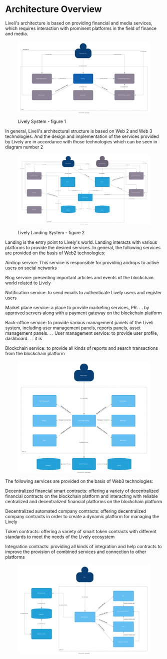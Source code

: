# Architecture Overview

Liveli's architecture is based on providing financial and media services, which requires interaction with prominent platforms in the field of finance and media.

<figure><img src=".gitbook/assets/lively-token-Page-4.drawio.svg" alt=""><figcaption><p>Lively System - figure 1</p></figcaption></figure>



In general, Liveli's architectural structure is based on Web 2 and Web 3 technologies. And the design and implementation of the services provided by Lively are in accordance with those technologies which can be seen in diagram number 2

<figure><img src=".gitbook/assets/lively-token-Page-5.drawio.svg" alt=""><figcaption><p>Lively Landing System - figure 2</p></figcaption></figure>

Landing is the entry point to Lively's world. Landing interacts with various platforms to provide the desired services. In general, the following services are provided on the basis of Web2 technologies:

Airdrop service: This service is responsible for providing airdrops to active users on social networks

Blog service: presenting important articles and events of the blockchain world related to Lively

Notification service: to send emails to authenticate Lively users and register users

Market place service: a place to provide marketing services, PR. . . by approved servers along with a payment gateway on the blockchain platform

Back-office service: to provide various management panels of the Liveli system, including user management panels, reports panels, asset management panels. . . User management service: to provide user profile, dashboard. . . it is

Blockchain service: to provide all kinds of reports and search transactions from the blockchain platform



<figure><img src=".gitbook/assets/lively-token-Page-7.drawio.svg" alt=""><figcaption></figcaption></figure>



The following services are provided on the basis of Web3 technologies:

Decentralized financial smart contracts: offering a variety of decentralized financial contracts on the blockchain platform and interacting with reliable centralized and decentralized financial platforms on the blockchain platform

Decentralized automated company contracts: offering decentralized company contracts in order to create a dynamic platform for managing the Lively&#x20;

Token contracts: offering a variety of smart token contracts with different standards to meet the needs of the Lively ecosystem

Integration contracts: providing all kinds of integration and help contracts to improve the provision of combined services and connection to other platforms

<figure><img src=".gitbook/assets/lively-token-Page-6.drawio.svg" alt=""><figcaption></figcaption></figure>
